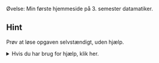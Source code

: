 Øvelse: Min første hjemmeside på 3. semester datamatiker. 


## Hint

Prøv at løse opgaven selvstændigt, uden hjælp.  <details><summary>Hvis du har brug for hjælp, klik her.</summary>
<p>

#### yes, even hidden code blocks!

```python
print("hello world!")
```

</p>
</details>
